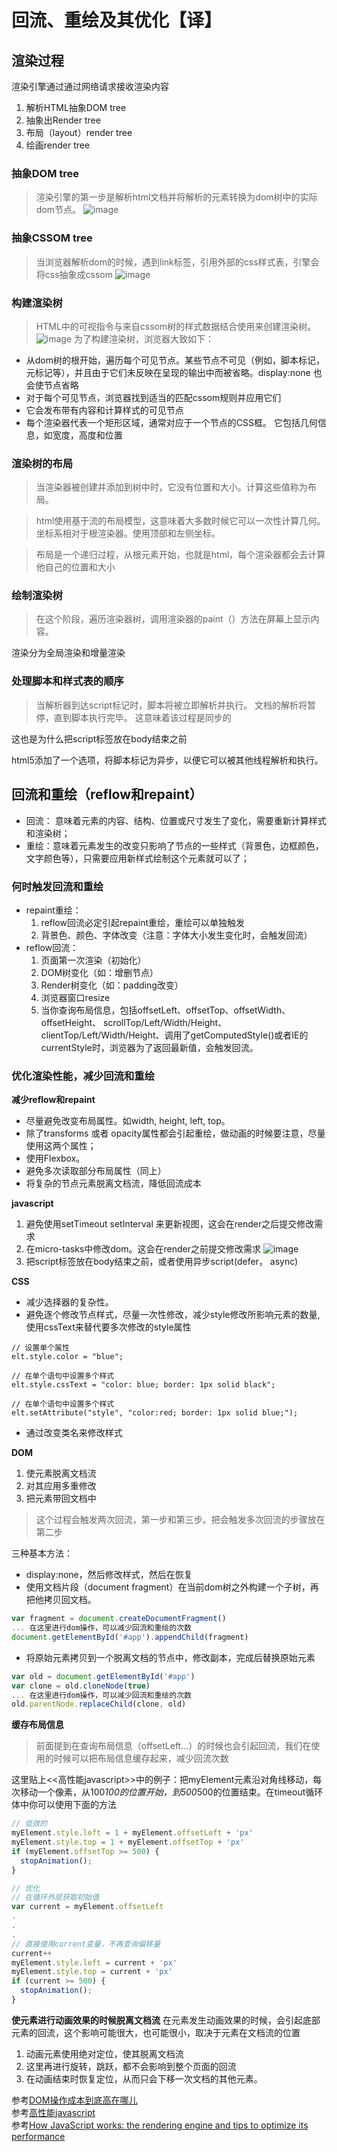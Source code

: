 # 回流、重绘及其优化【译】

## 渲染过程
渲染引擎通过通过网络请求接收渲染内容

1. 解析HTML抽象DOM tree
2. 抽象出Render tree
3. 布局（layout）render tree
4. 绘画render tree

### 抽象DOM tree
> 渲染引擎的第一步是解析html文档并将解析的元素转换为dom树中的实际dom节点。
![image](https://cdn-images-1.medium.com/max/800/1*ezFoXqgf91umls9FqO0HsQ.png)

### 抽象CSSOM tree
> 当浏览器解析dom的时候，遇到link标签，引用外部的css样式表，引擎会将css抽象成cssom
![image](https://cdn-images-1.medium.com/max/800/1*5YU1su2mdzHEQ5iDisKUyw.png)

### 构建渲染树
> HTML中的可视指令与来自cssom树的样式数据结合使用来创建渲染树。
![image](https://cdn-images-1.medium.com/max/800/1*WHR_08AD8APDITQ-4CFDgg.png)
为了构建渲染树，浏览器大致如下：

- 从dom树的根开始，遍历每个可见节点。某些节点不可见（例如，脚本标记，元标记等），并且由于它们未反映在呈现的输出中而被省略。display:none 也会使节点省略
- 对于每个可见节点，浏览器找到适当的匹配cssom规则并应用它们
- 它会发布带有内容和计算样式的可见节点
- 每个渲染器代表一个矩形区域，通常对应于一个节点的CSS框。
它包括几何信息，如宽度，高度和位置

### 渲染树的布局
>当渲染器被创建并添加到树中时，它没有位置和大小。计算这些值称为布局。

> html使用基于流的布局模型，这意味着大多数时候它可以一次性计算几何。坐标系相对于根渲染器。使用顶部和左侧坐标。

> 布局是一个递归过程，从根元素开始，也就是html，每个渲染器都会去计算他自己的位置和大小
### 绘制渲染树
> 在这个阶段，遍历渲染器树，调用渲染器的paint（）方法在屏幕上显示内容。

渲染分为全局渲染和增量渲染

### 处理脚本和样式表的顺序
> 当解析器到达script标记时，脚本将被立即解析并执行。
文档的解析将暂停，直到脚本执行完毕。
这意味着该过程是同步的

这也是为什么把script标签放在body结束之前

html5添加了一个选项，将脚本标记为异步，以便它可以被其他线程解析和执行。

## 回流和重绘（reflow和repaint）
- 回流： 意味着元素的内容、结构、位置或尺寸发生了变化，需要重新计算样式和渲染树；
- 重绘：意味着元素发生的改变只影响了节点的一些样式（背景色，边框颜色，文字颜色等），只需要应用新样式绘制这个元素就可以了；

### 何时触发回流和重绘
- repaint重绘：
  1. reflow回流必定引起repaint重绘，重绘可以单独触发
  2. 背景色、颜色、字体改变（注意：字体大小发生变化时，会触发回流）
- reflow回流：
  1. 页面第一次渲染（初始化）
  2. DOM树变化（如：增删节点）
  3. Render树变化（如：padding改变）
  4. 浏览器窗口resize
  5. 当你查询布局信息，包括offsetLeft、offsetTop、offsetWidth、offsetHeight、 scrollTop/Left/Width/Height、clientTop/Left/Width/Height、调用了getComputedStyle()或者IE的currentStyle时，浏览器为了返回最新值，会触发回流。
### 优化渲染性能，减少回流和重绘
**减少reflow和repaint**
- 尽量避免改变布局属性。如width, height, left, top。
- 除了transforms 或者 opacity属性都会引起重绘，做动画的时候要注意，尽量使用这两个属性；
- 使用Flexbox。
- 避免多次读取部分布局属性（同上）
- 将复杂的节点元素脱离文档流，降低回流成本

**javascript**
1. 避免使用setTimeout setInterval 来更新视图，这会在render之后提交修改需求
2. 在micro-tasks中修改dom。这会在render之前提交修改需求
![image](https://github.com/lulusir/my-blog/tree/master/images/javascript/eventloop.png)
2. 把script标签放在body结束之前，或者使用异步script(defer， async)

**CSS**
- 减少选择器的复杂性。
- 避免逐个修改节点样式，尽量一次性修改，减少style修改所影响元素的数量,使用cssText来替代要多次修改的style属性
```
// 设置单个属性
elt.style.color = "blue"; 

// 在单个语句中设置多个样式
elt.style.cssText = "color: blue; border: 1px solid black"; 

// 在单个语句中设置多个样式
elt.setAttribute("style", "color:red; border: 1px solid blue;");

```
- 通过改变类名来修改样式

**DOM**
1. 使元素脱离文档流
2. 对其应用多重修改
3. 把元素带回文档中
> 这个过程会触发两次回流，第一步和第三步。把会触发多次回流的步骤放在第二步

三种基本方法：
- display:none，然后修改样式，然后在恢复
- 使用文档片段（document fragment）在当前dom树之外构建一个子树，再把他拷贝回文档。
```javascript
var fragment = document.createDocumentFragment()
... 在这里进行dom操作，可以减少回流和重绘的次数
document.getElementById('#app').appendChild(fragment)
```
- 将原始元素拷贝到一个脱离文档的节点中，修改副本，完成后替换原始元素
```javascript
var old = document.getElementById('#app')
var clone = old.cloneNode(true)
... 在这里进行dom操作，可以减少回流和重绘的次数
old.parentNode.replaceChild(clone, old)
```

**缓存布局信息**
> 前面提到在查询布局信息（offsetLeft...）的时候也会引起回流，我们在使用的时候可以把布局信息缓存起来，减少回流次数

这里贴上<<高性能javascript>>中的例子：把myElement元素沿对角线移动，每次移动一个像素，从100*100的位置开始，到500*500的位置结束。在timeout循环体中你可以使用下面的方法
```javascript
// 低效的
myElement.style.left = 1 + myElement.offsetLeft + 'px'
myElement.style.top = 1 + myElement.offsetTop + 'px'
if (myElement.offsetTop >= 500) {
  stopAnimation();
}
```
```javascript
// 优化
// 在循环外层获取初始值
var current = myElement.offsetLeft
.
.
.
// 直接使用current变量，不再查询偏移量
current++
myElement.style.left = current + 'px'
myElement.style.top = current + 'px'
if (current >= 500) {
  stopAnimation();
}
```

**使元素进行动画效果的时候脱离文档流**
在元素发生动画效果的时候，会引起底部元素的回流，这个影响可能很大，也可能很小，取决于元素在文档流的位置
1. 动画元素使用绝对定位，使其脱离文档流
2. 这里再进行旋转，跳跃，都不会影响到整个页面的回流 
3. 在动画结束时恢复定位，从而只会下移一次文档的其他元素。

参考[DOM操作成本到底高在哪儿](http://palmer.arkstack.cn/2018/03/DOM%E6%93%8D%E4%BD%9C%E6%88%90%E6%9C%AC%E5%88%B0%E5%BA%95%E9%AB%98%E5%9C%A8%E5%93%AA%E5%84%BF/)  
参考[高性能javascript](https://book.douban.com/subject/26599677/)  
参考[How JavaScript works: the rendering engine and tips to optimize its performance](https://blog.sessionstack.com/how-javascript-works-the-rendering-engine-and-tips-to-optimize-its-performance-7b95553baeda)